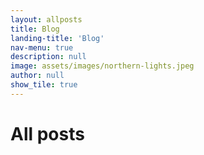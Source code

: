 ```yaml
---
layout: allposts
title: Blog
landing-title: 'Blog'
nav-menu: true
description: null
image: assets/images/northern-lights.jpeg
author: null
show_tile: true
---
```


<h1>All posts</h1>
